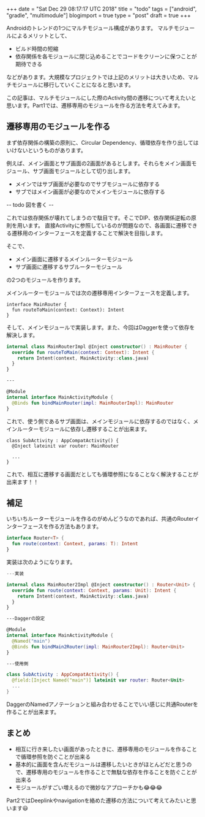 +++
date = "Sat Dec 29 08:17:17 UTC 2018"
title = "todo"
tags = ["android", "gradle", "multimodule"]
blogimport = true
type = "post"
draft = true
+++

Androidのトレンドの1つにマルチモジュール構成があります。
マルチモジュールによるメリットとして、

- ビルド時間の短縮
- 依存関係を各モジュールに閉じ込めることでコードをクリーンに保つことが期待できる

などがあります。大規模なプロジェクトでは上記のメリットは大きいため、マルチモジュールに移行していくことになると思います。

この記事は、マルチモジュールにした際のActivity間の遷移について考えたいと思います。Part1では、遷移専用のモジュールを作る方法を考えてみます。

## 遷移専用のモジュールを作る

まず依存関係の構築の原則に、Circular Dependency、循環依存を作り出してはいけないというものがあります。

例えば、メイン画面とサブ画面の2画面があるとします。それらをメイン画面モジュール、サブ画面モジュールとして切り出します。

- メインではサブ画面が必要なのでサブモジュールに依存する
- サブではメイン画面が必要なのでメインモジュールに依存する

-- todo 図を書く --

これでは依存関係が壊れてしまうので駄目です。そこでDIP、依存関係逆転の原則を用います。
直接Activityに参照しているのが問題なので、各画面に遷移できる遷移用のインターフェースを定義することで解決を目指します。

そこで、

- メイン画面に遷移するメインルーターモジュール
- サブ画面に遷移するサブルーターモジュール

の2つのモジュールを作ります。

メインルーターモジュールでは次の遷移専用インターフェースを定義します。

```koltin
interface MainRouter {
  fun routeToMain(context: Context): Intent
}
```

そして、メインモジュールで実装します。また、今回はDaggerを使って依存を解決します。

```kotlin
internal class MainRouterImpl @Inject constructor() : MainRouter {
  override fun routeToMain(context: Context): Intent {
    return Intent(context, MainActivity::class.java)
  }
}

---

@Module
internal interface MainActivityModule {
  @Binds fun bindMainRouter(impl: MainRouterImpl): MainRouter
}
```

これで、使う側であるサブ画面は、メインモジュールに依存するのではなく、メインルーターモジュールに依存し遷移することが出来ます。

```koltin
class SubActivity : AppCompatActivity() {
  @Inject lateinit var router: MainRouter

  ...
}
```

これで、相互に遷移する画面だとしても循環参照になることなく解決することが出来ます！！

## 補足

いちいちルーターモジュールを作るのがめんどうなのであれば、共通のRouterインターフェースを作る方法もあります。

```kotlin
interface Router<T> {
  fun route(context: Context, params: T): Intent
}
```

実装は次のようになります。

```kotlin
---実装

internal class MainRouter2Impl @Inject constructor() : Router<Unit> {
  override fun route(context: Context, params: Unit): Intent {
    return Intent(context, MainActivity::class.java)
  }
}

---Daggerの設定

@Module
internal interface MainActivityModule {
  @Named("main")
  @Binds fun bindMain2Router(impl: MainRouter2Impl): Router<Unit>
}

---使用側

class SubActivity : AppCompatActivity() {
  @field:[Inject Named("main")] lateinit var router: Router<Unit>
  ...
}
```

DaggerのNamedアノテーションと組み合わせることでいい感じに共通Routerを作ることが出来ます。

## まとめ

- 相互に行き来したい画面があったときに、遷移専用のモジュールを作ることで循環参照を防ぐことが出来る
- 基本的に画面を含んだモジュールは遷移したいときがほとんどだと思うので、遷移専用のモジュールを作ることで無駄な依存を作ることを防ぐことが出来る
- モジュールがすごい増えるので微妙なアプローチかも😂😂😂

Part2ではDeeplinkやnavigationを絡めた遷移の方法について考えてみたいと思います😃
